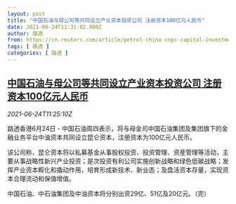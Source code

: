 ```yaml
---
layout: post
title: "中国石油与母公司等共同设立产业资本投资公司 注册资本100亿元人民币"
date: 2021-06-24T11:31:02.000Z
author: 路透
from: https://cn.reuters.com/article/petrol-china-cnpc-capital-investment-062-idCNKCS2E01AH
tags: [ 路透 ]
categories: [ 路透 ]
---
```

<!--1624534262000-->
[中国石油与母公司等共同设立产业资本投资公司 注册资本100亿元人民币](https://cn.reuters.com/article/petrol-china-cnpc-capital-investment-062-idCNKCS2E01AH)
------

<div>
<div><i>2021-06-24T11:25:10Z</i></div><p>路透香港6月24日 - 中国石油周四表示，将与母金司中国石油集团及集团旗下的金融业务平台中油资本共同设立昆仑资本，注册资本为100亿元人民币。</p><p>该公司称，昆仑资本将以私募基金从事股权投资、投资管理、资産管理等活动，主要从事战略性新兴产业投资；是次投资有利公司实施创新战略和绿色低碳战略；发挥产业资本孵化和撬动作用，培育形成新技术、新业态；及盘活资本存量，实现资本合理流动和保值增值。</p><p>中国石油、中石油集团及中油资本将分别出资29亿、51亿及20亿元。（完）</p>
</div>
